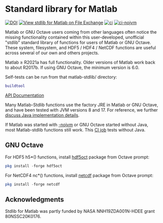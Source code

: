 # Standard library for Matlab

[![DOI](https://zenodo.org/badge/273830124.svg)](https://zenodo.org/badge/latestdoi/273830124)
[![View stdlib for Matlab on File Exchange](https://www.mathworks.com/matlabcentral/images/matlab-file-exchange.svg)](https://www.mathworks.com/matlabcentral/fileexchange/78673-stdlib-for-matlab)
[![ci](https://github.com/geospace-code/matlab-stdlib/actions/workflows/ci.yml/badge.svg)](https://github.com/geospace-code/matlab-stdlib/actions/workflows/ci.yml)
[![ci-nojvm](https://github.com/geospace-code/matlab-stdlib/actions/workflows/ci-nojvm.yml/badge.svg)](https://github.com/geospace-code/matlab-stdlib/actions/workflows/ci-nojvm.yml)

Matlab or GNU Octave users coming from other languages often notice the missing functionality contained within this user-developed, unofficial "stdlib" standard library of functions for users of Matlab or GNU Octave.
These system, filesystem, and HDF5 / HDF4 / NetCDF functions are useful across several of our own and others projects.

Matlab &ge; R2021a has full functionality.
Older versions of Matlab work back to about R2017b.
If using GNU Octave, the minimum version is 6.0.

Self-tests can be run from that matlab-stdlib/ directory:

```matlab
buildtool
```

[API Documentation](https://geospace-code.github.io/matlab-stdlib)

Many Matlab-Stdlib functions use the factory JRE in Matlab or GNU Octave, and have been tested with JVM versions 8 and 17.
For reference, we further
[discuss Java implementation details](./Readme_java.md).

If Matlab was started with
[-nojvm](https://www.mathworks.com/help/matlab/matlab_env/commonly-used-startup-options.html)
or GNU Octave started without Java,
most Matlab-stdlib functions still work.
This [CI job](https://github.com/geospace-code/matlab-stdlib/actions/workflows/ci-nojvm.yml)
tests without Java.

## GNU Octave

For HDF5 h5*() functions, install
[hdf5oct](https://gnu-octave.github.io/packages/hdf5oct/)
package from Octave prompt:

```octave
pkg install -forge hdf5oct
```

For NetCDF4 nc*() functions, install
[netcdf](https://gnu-octave.github.io/packages/netcdf/)
package from Octave prompt:

```octave
pkg install -forge netcdf
```


## Acknowledgments

Stdlib for Matlab was partly funded by NASA NNH19ZDA001N-HDEE grant 80NSSC20K0176.
